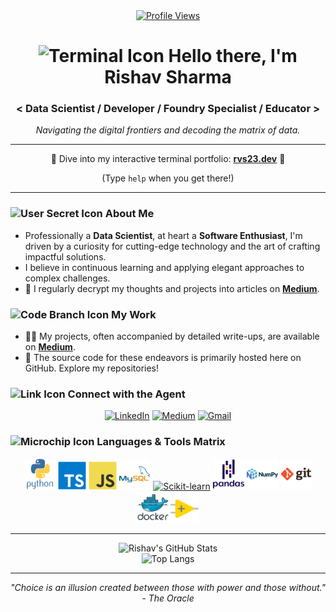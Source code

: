 <div align="center">
  <a href="https://rvs23.dev" target="_blank">
    <img src="https://komarev.com/ghpvc/?username=rvs-23&label=Profile%20Views&color=00AEFF&style=for-the-badge&logo=matrix" alt="Profile Views"/>
  </a>
</div>

<div align="center">
  <h1><img src="https://raw.githubusercontent.com/FortAwesome/Font-Awesome/6.x/svgs/solid/terminal.svg" width="30" height="30" alt="Terminal Icon"/> Hello there, I'm Rishav Sharma</h1>
  <h3>&lt; Data Scientist / Developer / Foundry Specialist / Educator &gt;</h3>
  <p><i>Navigating the digital frontiers and decoding the matrix of data.</i></p>
</div>

---

<div align="center">
  <p>
    🚀 Dive into my interactive terminal portfolio: <strong><a href="https://rvs23.dev" target="_blank" rel="noopener noreferrer">rvs23.dev</a></strong> 🚀
  </p>
  <p>
    (Type <code>help</code> when you get there!)
  </p>
</div>

---

### <img src="https://raw.githubusercontent.com/FortAwesome/Font-Awesome/6.x/svgs/solid/user-secret.svg" width="20" height="20" alt="User Secret Icon"/> About Me

* Professionally a **Data Scientist**, at heart a **Software Enthusiast**, I'm driven by a curiosity for cutting-edge technology and the art of crafting impactful solutions.
* I believe in continuous learning and applying elegant approaches to complex challenges.
* 📝 I regularly decrypt my thoughts and projects into articles on **[Medium](https://rvs.medium.com/)**.

### <img src="https://raw.githubusercontent.com/FortAwesome/Font-Awesome/6.x/svgs/solid/code-branch.svg" width="20" height="20" alt="Code Branch Icon"/> My Work

* 👨‍💻 My projects, often accompanied by detailed write-ups, are available on **[Medium](https://rvs.medium.com/)**.
* 💾 The source code for these endeavors is primarily hosted here on GitHub. Explore my repositories!

### <img src="https://raw.githubusercontent.com/FortAwesome/Font-Awesome/6.x/svgs/solid/link.svg" width="20" height="20" alt="Link Icon"/> Connect with the Agent

<p align="center">
  <a href="https://www.linkedin.com/in/rishav-sharma-23rvs/" target="_blank"><img src="https://img.shields.io/badge/LinkedIn-%230077B5.svg?&style=for-the-badge&logo=linkedin&logoColor=white" alt="LinkedIn"/></a>
  <a href="https://rvs.medium.com/" target="_blank"><img src="https://img.shields.io/badge/Medium-12100E?style=for-the-badge&logo=medium&logoColor=white" alt="Medium"/></a>
  <a href="mailto:rishavsharma.du.or.22@gmail.com"><img src="https://img.shields.io/badge/Gmail-D14836?style=for-the-badge&logo=gmail&logoColor=white" alt="Gmail"/></a>
</p>

### <img src="https://raw.githubusercontent.com/FortAwesome/Font-Awesome/6.x/svgs/solid/microchip.svg" width="20" height="20" alt="Microchip Icon"/> Languages & Tools Matrix

<p align="center">
  <a href="https://www.python.org" target="_blank" rel="noreferrer"><img src="https://raw.githubusercontent.com/devicons/devicon/master/icons/python/python-original-wordmark.svg" alt="Python" width="50" height="50"/></a>
  <a href="https://www.typescriptlang.org/" target="_blank" rel="noreferrer"><img src="https://raw.githubusercontent.com/devicons/devicon/master/icons/typescript/typescript-original.svg" alt="TypeScript" width="45" height="45"/></a>
  <a href="https://developer.mozilla.org/en-US/docs/Web/JavaScript" target="_blank" rel="noreferrer"><img src="https://raw.githubusercontent.com/devicons/devicon/master/icons/javascript/javascript-original.svg" alt="JavaScript" width="45" height="45"/></a>
  <a href="https://www.mysql.com/" target="_blank" rel="noreferrer"><img src="https://raw.githubusercontent.com/devicons/devicon/master/icons/mysql/mysql-original-wordmark.svg" alt="MySQL" width="50" height="50"/></a>
  <a href="https://scikit-learn.org/" target="_blank" rel="noreferrer"><img src="https://upload.wikimedia.org/wikipedia/commons/0/05/Scikit_learn_logo_small.svg" alt="Scikit-learn" width="45" height="45"/></a>
  <a href="https://pandas.pydata.org/" target="_blank" rel="noreferrer"><img src="https://raw.githubusercontent.com/devicons/devicon/master/icons/pandas/pandas-original-wordmark.svg" alt="Pandas" width="50" height="50"/></a>
  <a href="https://numpy.org/" target="_blank" rel="noreferrer"><img src="https://raw.githubusercontent.com/devicons/devicon/master/icons/numpy/numpy-original-wordmark.svg" alt="NumPy" width="50" height="50"/></a>
  <a href="https://git-scm.com/" target="_blank" rel="noreferrer"><img src="https://raw.githubusercontent.com/devicons/devicon/master/icons/git/git-original-wordmark.svg" alt="Git" width="50" height="50"/></a>
  <a href="https://www.docker.com/" target="_blank" rel="noreferrer"><img src="https://raw.githubusercontent.com/devicons/devicon/master/icons/docker/docker-original-wordmark.svg" alt="Docker" width="50" height="50"/></a>
  <a href="https://www.palantir.com/platforms/foundry/" target="_blank" rel="noreferrer"><img src="https://raw.githubusercontent.com/devicons/devicon/master/icons/labview/labview-original.svg" alt="Palantir Foundry (Placeholder)" width="45" height="45"/></a> </p>
<p align="center">
</p>

---

<div align="center">
  <img src="https://github-readme-stats.vercel.app/api?username=rvs-23&show_icons=true&theme=radical&hide_border=true&include_all_commits=true&count_private=true&line_height=21" alt="Rishav's GitHub Stats"/>
  <br/>
  <img src="https://github-readme-stats.vercel.app/api/top-langs/?username=rvs-23&layout=compact&theme=radical&hide_border=true&langs_count=8" alt="Top Langs"/>
</div>

---

<p align="center">
  <em>"Choice is an illusion created between those with power and those without." - The Oracle</em>
</p>
